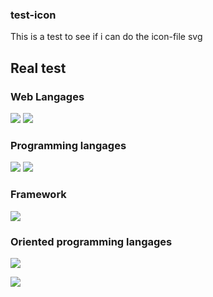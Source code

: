 ### test-icon

This is a test to see if i can do the icon-file svg

## Real test

### Web Langages 

<img src ="https://img.shields.io/badge/Html5-E34F26?style=for-the-badge&logo=Html5&logoColor=white"> </img><img src ="https://img.shields.io/badge/Css3-1572B6?style=for-the-badge&logo=Css3&logoColor=white"></img>

### Programming langages

<img src ="https://img.shields.io/badge/Python-3776AB?style=for-the-badge&logo=Python&logoColor=white"></img> 
<img src ="https://img.shields.io/badge/Php-777BB4?style=for-the-badge&logo=Php&logoColor=white"></img>

### Framework

<img src ="https://img.shields.io/badge/Laravel-FF2D20?style=for-the-badge&logo=Laravel&logoColor=white"></img>

### Oriented programming langages

<img src ="https://img.shields.io/badge/Csharp-A100FF?style=for-the-badge&logo=Csharp&logoColor=white"></img>

<img src ="https://img.shields.io/badge/Java-CC0000?style=for-the-badge&logo=java&logo-color=EE4C2C"></img>
